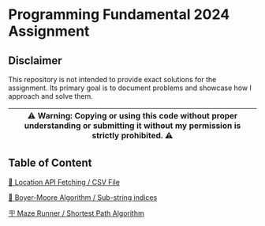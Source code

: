 # Programming Fundamental 2024 Assignment

## Disclaimer
This repository is not intended to provide exact solutions for the assignment. Its primary goal is to document problems and showcase how I approach and solve them.

| ⚠️ **Warning:** Copying or using this code without proper understanding or submitting it without my permission is strictly prohibited. ⚠️  |
| --- |

## Table of Content
[📍 Location API Fetching / CSV File](/01-fetch-location-api)

[📑 Boyer-Moore Algorithm / Sub-string indices](/02-boyer-moore-algorithm)

[🪧 Maze Runner / Shortest Path Algorithm](/03-maze-runner)

